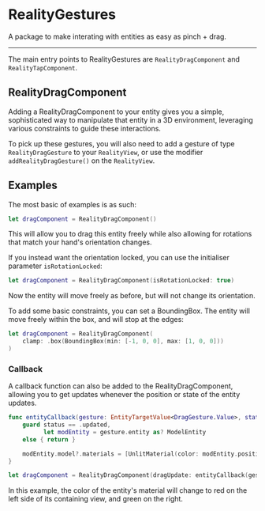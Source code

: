 # RealityGestures

A package to make interating with entities as easy as pinch + drag.

---

The main entry points to RealityGestures are `RealityDragComponent` and `RealityTapComponent`. 

## RealityDragComponent

Adding a RealityDragComponent to your entity gives you a simple, sophisticated way to manipulate that entity in a 3D environment, leveraging various constraints to guide these interactions.

To pick up these gestures, you will also need to add a gesture of type `RealityDragGesture` to your `RealityView`, or use the modifier `addRealityDragGesture()` on the `RealityView`.

## Examples

The most basic of examples is as such:

```swift
let dragComponent = RealityDragComponent()
```

This will allow you to drag this entity freely while also allowing for rotations that match your hand's orientation changes.

If you instead want the orientation locked, you can use the initialiser parameter `isRotationLocked`:

```swift
let dragComponent = RealityDragComponent(isRotationLocked: true)
```

Now the entity will move freely as before, but will not change its orientation.

To add some basic constraints, you can set a BoundingBox. The entity will move freely within the box, and will stop at the edges:

```swift
let dragComponent = RealityDragComponent(
    clamp: .box(BoundingBox(min: [-1, 0, 0], max: [1, 0, 0]))
)
```

### Callback

A callback function can also be added to the RealityDragComponent, allowing you to get updates whenever the position or state of the entity updates.

```swift
func entityCallback(gesture: EntityTargetValue<DragGesture.Value>, status: RealityDragComponent.DragStatus) {
    guard status == .updated,
          let modEntity = gesture.entity as? ModelEntity
    else { return }

    modEntity.model?.materials = [UnlitMaterial(color: modEntity.position.x < 0 ? .red : .green)]
}

let dragComponent = RealityDragComponent(dragUpdate: entityCallback(gesture:status:))
```

In this example, the color of the entity's material will change to red on the left side of its containing view, and green on the right.
